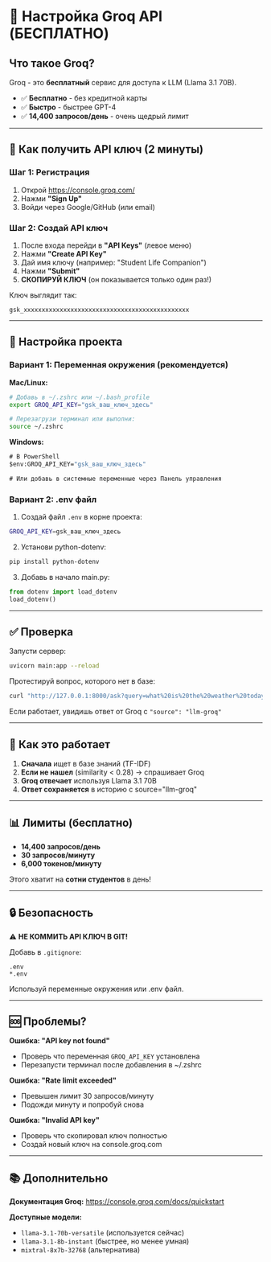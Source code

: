 # 🚀 Настройка Groq API (БЕСПЛАТНО)

## Что такое Groq?
Groq - это **бесплатный** сервис для доступа к LLM (Llama 3.1 70B).
- ✅ **Бесплатно** - без кредитной карты
- ✅ **Быстро** - быстрее GPT-4
- ✅ **14,400 запросов/день** - очень щедрый лимит

---

## 📝 Как получить API ключ (2 минуты)

### Шаг 1: Регистрация
1. Открой https://console.groq.com/
2. Нажми **"Sign Up"**
3. Войди через Google/GitHub (или email)

### Шаг 2: Создай API ключ
1. После входа перейди в **"API Keys"** (левое меню)
2. Нажми **"Create API Key"**
3. Дай имя ключу (например: "Student Life Companion")
4. Нажми **"Submit"**
5. **СКОПИРУЙ КЛЮЧ** (он показывается только один раз!)

Ключ выглядит так:
```
gsk_xxxxxxxxxxxxxxxxxxxxxxxxxxxxxxxxxxxxxxxxxxxxxx
```

---

## 🔧 Настройка проекта

### Вариант 1: Переменная окружения (рекомендуется)

**Mac/Linux:**
```bash
# Добавь в ~/.zshrc или ~/.bash_profile
export GROQ_API_KEY="gsk_ваш_ключ_здесь"

# Перезагрузи терминал или выполни:
source ~/.zshrc
```

**Windows:**
```cmd
# В PowerShell
$env:GROQ_API_KEY="gsk_ваш_ключ_здесь"

# Или добавь в системные переменные через Панель управления
```

### Вариант 2: .env файл

1. Создай файл `.env` в корне проекта:
```bash
GROQ_API_KEY=gsk_ваш_ключ_здесь
```

2. Установи python-dotenv:
```bash
pip install python-dotenv
```

3. Добавь в начало main.py:
```python
from dotenv import load_dotenv
load_dotenv()
```

---

## ✅ Проверка

Запусти сервер:
```bash
uvicorn main:app --reload
```

Протестируй вопрос, которого нет в базе:
```bash
curl "http://127.0.0.1:8000/ask?query=what%20is%20the%20weather%20today"
```

Если работает, увидишь ответ от Groq с `"source": "llm-groq"`

---

## 🎯 Как это работает

1. **Сначала** ищет в базе знаний (TF-IDF)
2. **Если не нашел** (similarity < 0.28) → спрашивает Groq
3. **Groq отвечает** используя Llama 3.1 70B
4. **Ответ сохраняется** в историю с source="llm-groq"

---

## 📊 Лимиты (бесплатно)

- **14,400 запросов/день**
- **30 запросов/минуту**
- **6,000 токенов/минуту**

Этого хватит на **сотни студентов** в день!

---

## 🔒 Безопасность

⚠️ **НЕ КОММИТЬ API КЛЮЧ В GIT!**

Добавь в `.gitignore`:
```
.env
*.env
```

Используй переменные окружения или .env файл.

---

## 🆘 Проблемы?

**Ошибка: "API key not found"**
- Проверь что переменная `GROQ_API_KEY` установлена
- Перезапусти терминал после добавления в ~/.zshrc

**Ошибка: "Rate limit exceeded"**
- Превышен лимит 30 запросов/минуту
- Подожди минуту и попробуй снова

**Ошибка: "Invalid API key"**
- Проверь что скопировал ключ полностью
- Создай новый ключ на console.groq.com

---

## 📚 Дополнительно

**Документация Groq:**
https://console.groq.com/docs/quickstart

**Доступные модели:**
- `llama-3.1-70b-versatile` (используется сейчас)
- `llama-3.1-8b-instant` (быстрее, но менее умная)
- `mixtral-8x7b-32768` (альтернатива)
